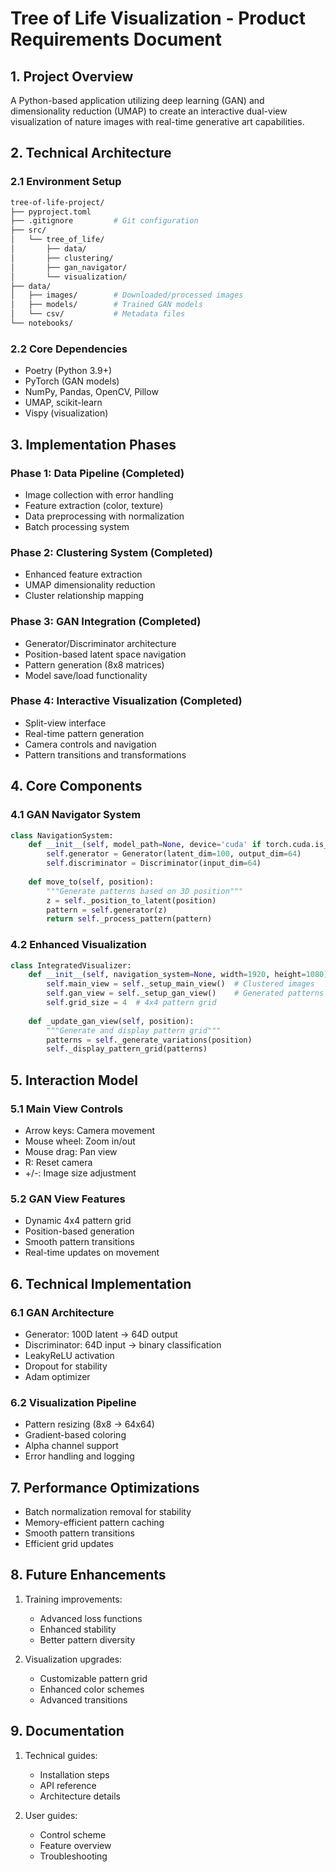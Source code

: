 # Tree of Life Visualization - Product Requirements Document

## 1. Project Overview
A Python-based application utilizing deep learning (GAN) and dimensionality reduction (UMAP) to create an interactive dual-view visualization of nature images with real-time generative art capabilities.

## 2. Technical Architecture

### 2.1 Environment Setup
```bash
tree-of-life-project/
├── pyproject.toml      
├── .gitignore         # Git configuration
├── src/
│   └── tree_of_life/
│       ├── data/           
│       ├── clustering/     
│       ├── gan_navigator/  
│       └── visualization/  
├── data/
│   ├── images/        # Downloaded/processed images
│   ├── models/        # Trained GAN models
│   └── csv/           # Metadata files
└── notebooks/         
```

### 2.2 Core Dependencies
- Poetry (Python 3.9+)
- PyTorch (GAN models)
- NumPy, Pandas, OpenCV, Pillow
- UMAP, scikit-learn
- Vispy (visualization)

## 3. Implementation Phases

### Phase 1: Data Pipeline (Completed)
- Image collection with error handling
- Feature extraction (color, texture)
- Data preprocessing with normalization
- Batch processing system

### Phase 2: Clustering System (Completed)
- Enhanced feature extraction
- UMAP dimensionality reduction
- Cluster relationship mapping

### Phase 3: GAN Integration (Completed)
- Generator/Discriminator architecture
- Position-based latent space navigation
- Pattern generation (8x8 matrices)
- Model save/load functionality

### Phase 4: Interactive Visualization (Completed)
- Split-view interface
- Real-time pattern generation
- Camera controls and navigation
- Pattern transitions and transformations

## 4. Core Components

### 4.1 GAN Navigator System
```python
class NavigationSystem:
    def __init__(self, model_path=None, device='cuda' if torch.cuda.is_available() else 'cpu'):
        self.generator = Generator(latent_dim=100, output_dim=64)
        self.discriminator = Discriminator(input_dim=64)
        
    def move_to(self, position):
        """Generate patterns based on 3D position"""
        z = self._position_to_latent(position)
        pattern = self.generator(z)
        return self._process_pattern(pattern)
```

### 4.2 Enhanced Visualization
```python
class IntegratedVisualizer:
    def __init__(self, navigation_system=None, width=1920, height=1080):
        self.main_view = self._setup_main_view()  # Clustered images
        self.gan_view = self._setup_gan_view()    # Generated patterns
        self.grid_size = 4  # 4x4 pattern grid
        
    def _update_gan_view(self, position):
        """Generate and display pattern grid"""
        patterns = self._generate_variations(position)
        self._display_pattern_grid(patterns)
```

## 5. Interaction Model

### 5.1 Main View Controls
- Arrow keys: Camera movement
- Mouse wheel: Zoom in/out
- Mouse drag: Pan view
- R: Reset camera
- +/-: Image size adjustment

### 5.2 GAN View Features
- Dynamic 4x4 pattern grid
- Position-based generation
- Smooth pattern transitions
- Real-time updates on movement

## 6. Technical Implementation

### 6.1 GAN Architecture
- Generator: 100D latent → 64D output
- Discriminator: 64D input → binary classification
- LeakyReLU activation
- Dropout for stability
- Adam optimizer

### 6.2 Visualization Pipeline
- Pattern resizing (8x8 → 64x64)
- Gradient-based coloring
- Alpha channel support
- Error handling and logging

## 7. Performance Optimizations
- Batch normalization removal for stability
- Memory-efficient pattern caching
- Smooth pattern transitions
- Efficient grid updates

## 8. Future Enhancements
1. Training improvements:
   - Advanced loss functions
   - Enhanced stability
   - Better pattern diversity

2. Visualization upgrades:
   - Customizable pattern grid
   - Enhanced color schemes
   - Advanced transitions

## 9. Documentation
1. Technical guides:
   - Installation steps
   - API reference
   - Architecture details
   
2. User guides:
   - Control scheme
   - Feature overview
   - Troubleshooting
